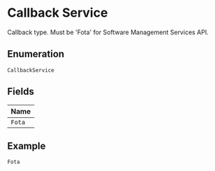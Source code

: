 
# Callback Service

Callback type. Must be 'Fota' for Software Management Services API.

## Enumeration

`CallbackService`

## Fields

| Name |
|  --- |
| `Fota` |

## Example

```
Fota
```

